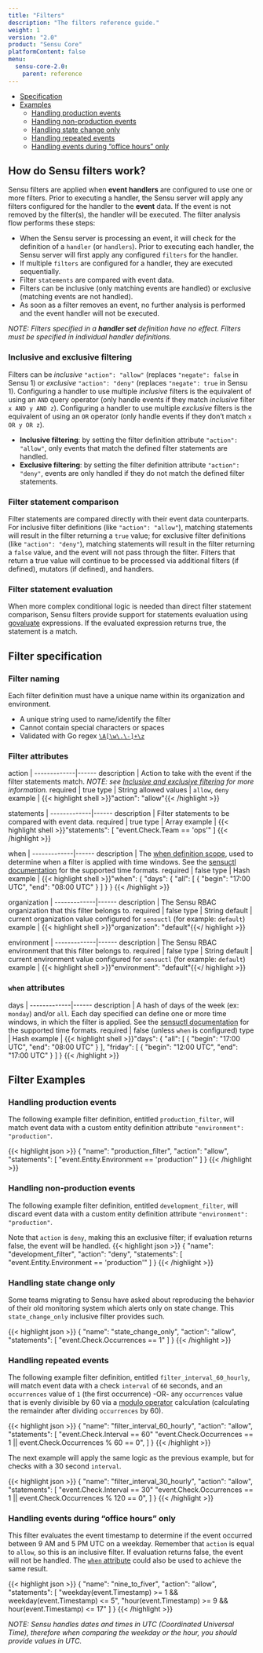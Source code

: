```yaml
---
title: "Filters"
description: "The filters reference guide."
weight: 1
version: "2.0"
product: "Sensu Core"
platformContent: false
menu:
  sensu-core-2.0:
    parent: reference
---
```


- [Specification](#filter-specification)
- [Examples](#filter-examples)
	- [Handling production events](#handling-production-events)
	- [Handling non-production events](#handling-non-production-events)
	- [Handling state change only](#handling-state-change-only)
	- [Handling repeated events](#handling-repeated-events)
	- [Handling events during “office hours” only](#handling-events-during-office-hours-only)

## How do Sensu filters work?

Sensu filters are applied when **event handlers** are configured to use one or
more filters. Prior to executing a handler, the Sensu server will apply any
filters configured for the handler to the **event** data. If the event is not
removed by the filter(s), the handler will be executed. The
filter analysis flow performs these steps:

* When the Sensu server is processing an event, it will check for the definition
of a `handler` (or `handlers`). Prior to executing each handler, the Sensu
server will first apply any configured `filters` for the handler.
* If multiple `filters` are configured for a handler, they are executed
sequentially.
* Filter `statements` are compared with event data.
* Filters can be inclusive (only matching events are handled) or exclusive
(matching events are not handled).
* As soon as a filter removes an event, no further
analysis is performed and the event handler will not be executed.

_NOTE: Filters specified in a **handler set** definition have no effect. Filters must
be specified in individual handler definitions._

### Inclusive and exclusive filtering

Filters can be _inclusive_ `"action": "allow"` (replaces `"negate": false` in
Sensu 1) or _exclusive_ `"action": "deny"` (replaces `"negate": true` in Sensu
1). Configuring a handler to use multiple _inclusive_ filters is the equivalent
of using an `AND` query operator (only handle events if they match
_inclusive_ filter `x AND y AND z`). Configuring a handler to use multiple
_exclusive_ filters is the equivalent of using an `OR` operator (only
handle events if they don’t match `x OR y OR z`).

* **Inclusive filtering**: by setting the filter definition attribute `"action":
"allow"`, only events that match the defined filter statements are handled.
* **Exclusive filtering**: by setting the filter definition attribute `"action":
"deny"`, events are only handled if they do not match the defined filter 
statements.

### Filter statement comparison

Filter statements are compared directly with their event data counterparts. For
inclusive filter definitions (like `"action": "allow"`), matching statements
will result in the filter returning a `true` value; for exclusive filter
definitions (like `"action": "deny"`), matching statements will result in the
filter returning a `false` value, and the event will not pass through the
filter. Filters that return a true value will continue to be processed via
additional filters (if defined), mutators (if defined), and handlers.

### Filter statement evaluation

When more complex conditional logic is needed than direct filter statement
comparison, Sensu filters provide support for statements evaluation using
[govaluate](https://github.com/Knetic/govaluate/blob/master/MANUAL.md)
expressions. If the evaluated expression returns true,
the statement is a match.

## Filter specification

### Filter naming

Each filter definition must have a unique name within its organization and
environment.

* A unique string used to name/identify the filter
* Cannot contain special characters or spaces
* Validated with Go regex [`\A[\w\.\-]+\z`](https://regex101.com/r/zo9mQU/2)

### Filter attributes

action       | 
-------------|------
description  | Action to take with the event if the filter statements match. _NOTE: see [Inclusive and exclusive filtering][1] for more information._
required     | true
type         | String
allowed values | `allow`, `deny`
example      | {{< highlight shell >}}"action": "allow"{{< /highlight >}}

statements   | 
-------------|------
description  | Filter statements to be compared with event data.
required     | true
type         | Array
example      | {{< highlight shell >}}"statements": [
  "event.Check.Team == 'ops'"
]
{{< /highlight >}}

when         | 
-------------|------
description  | The [when definition scope][2], used to determine when a filter is applied with time windows. See the [sensuctl documentation][3] for the supported time formats.
required     | false
type         | Hash
example      | {{< highlight shell >}}"when": {
  "days": {
    "all": [
      {
        "begin": "17:00 UTC",
        "end": "08:00 UTC"
      }
    ]
  }
}
{{< /highlight >}}

organization | 
-------------|------ 
description  | The Sensu RBAC organization that this filter belongs to.
required     | false 
type         | String
default      | current organization value configured for `sensuctl` (for example: `default`) 
example      | {{< highlight shell >}}"organization": "default"{{</ highlight >}}

environment  | 
-------------|------ 
description  | The Sensu RBAC environment that this filter belongs to.
required     | false 
type         | String 
default      | current environment value configured for `sensuctl` (for example: `default`) 
example      | {{< highlight shell >}}"environment": "default"{{</ highlight >}}

### `when` attributes

days         | 
-------------|------
description  | A hash of days of the week (ex: `monday`) and/or `all`. Each day specified can define one or more time windows, in which the filter is applied. See the [sensuctl documentation][3] for the supported time formats.
required     | false (unless `when` is configured)
type         | Hash
example      | {{< highlight shell >}}"days": {
  "all": [
    {
      "begin": "17:00 UTC",
      "end": "08:00 UTC"
    }
  ],
  "friday": [
    {
      "begin": "12:00 UTC",
      "end": "17:00 UTC"
    }
  ]
}
{{< /highlight >}}

## Filter Examples

### Handling production events

The following example filter definition, entitled `production_filter`, will
match event data with a custom entity definition attribute `"environment":
"production"`.

{{< highlight json >}}
{
  "name": "production_filter",
  "action": "allow",
  "statements": [
    "event.Entity.Environment == 'production'"
  ]
}
{{< /highlight >}}

### Handling non-production events

The following example filter definition, entitled `development_filter`, will
discard event data with a custom entity definition attribute `"environment":
"production"`.

Note that `action` is `deny`, making this an exclusive filter; if evaluation
returns false, the event will be handled.
{{< highlight json >}}
{
  "name": "development_filter",
  "action": "deny",
  "statements": [
    "event.Entity.Environment == 'production'"
  ]
}
{{< /highlight >}}

### Handling state change only

Some teams migrating to Sensu have asked about reproducing the behavior of their
old monitoring system which alerts only on state change. This
`state_change_only` inclusive filter provides such.

{{< highlight json >}}
{
  "name": "state_change_only",
  "action": "allow",
  "statements": [
    "event.Check.Occurrences == 1"
  ]
}
{{< /highlight >}}

### Handling repeated events

The following example filter definition, entitled `filter_interval_60_hourly`,
will match event data with a check `interval` of `60` seconds, and an
`occurrences` value of `1` (the first occurrence) -OR- any `occurrences`
value that is evenly divisible by 60 via a [modulo
operator](https://en.wikipedia.org/wiki/Modulo_operation) calculation
(calculating the remainder after dividing `occurrences` by 60).

{{< highlight json >}}
{
  "name": "filter_interval_60_hourly",
  "action": "allow",
  "statements": [
    "event.Check.Interval == 60"
    "event.Check.Occurrences == 1 || event.Check.Occurrences % 60 == 0",
  ]
}
{{< /highlight >}}

The next example will apply the same logic as the previous example, but for
checks with a 30 second `interval`.

{{< highlight json >}}
{
  "name": "filter_interval_30_hourly",
  "action": "allow",
  "statements": [
    "event.Check.Interval == 30"
    "event.Check.Occurrences == 1 || event.Check.Occurrences % 120 == 0",
  ]
}
{{< /highlight >}}

### Handling events during “office hours” only

This filter evaluates the event timestamp to determine if the event occurred
between 9 AM and 5 PM UTC on a weekday. Remember that `action` is equal to
`allow`, so this is an inclusive filter. If evaluation returns false, the event
will not be handled. The [`when` attribute][2] could also be used to achieve the
same result.

{{< highlight json >}}
{
  "name": "nine_to_fiver",
  "action": "allow",
  "statements": [
    "weekday(event.Timestamp) >= 1 && weekday(event.Timestamp) <= 5",
    "hour(event.Timestamp) >= 9 && hour(event.Timestamp) <= 17"
  ]
}
{{< /highlight >}}

_NOTE: Sensu handles dates and times in UTC (Coordinated Universal Time), therefore
when comparing the weekday or the hour, you should provide values in UTC._

[1]: #inclusive-and-exclusive-filtering
[2]: #when-attributes
[3]: ../../reference/sensuctl/#time-windows